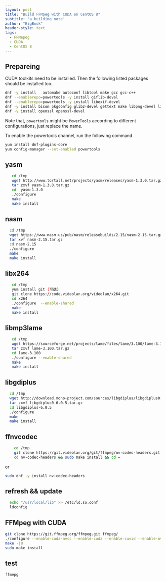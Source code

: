 ```yaml
---
layout: post
title: "Build FFMpeg with CUDA on CentOS 8"
subtitle: 'a building note'
author: "BigBook"
header-style: text
tags:
  - FFMepeg
  - CUDA
  - CentOS 8
---
```


## Prepareing

CUDA toolkits need to be installed. 
Then the following listed packages should be installed too.

```bash
dnf -y install   automake autoconf libtool make gcc gcc-c++
dnf --enablerepo=powertools -y install giflib-devel
dnf --enablerepo=powertools -y install libexif-devel
dnf -y install bison pkgconfig glib2-devel gettext make libpng-devel libjpeg-devel libtiff-devel libexif-devel giflib-devel libX11-devel freetype-devel fontconfig-devel  cairo-devel fribidi-devel
dnf -y install openssl openssl-devel
```

Note that, `powertools` might be `PowerTools` according to different configurations, just replace the name.

To enable the powertools channel, run the following command

```bash
yum install dnf-plugins-core
yum config-manager --set-enabled powertools
```



## yasm

```bash
   cd /tmp
   wget http://www.tortall.net/projects/yasm/releases/yasm-1.3.0.tar.gz
   tar zxvf yasm-1.3.0.tar.gz
   cd  yasm-1.3.0
   ./configure 
   make 
   make install
```

## nasm

```bash
  cd /tmp
  wget https://www.nasm.us/pub/nasm/releasebuilds/2.15/nasm-2.15.tar.gz
  tar xvf nasm-2.15.tar.gz
  cd nasm-2.15
  ./configure 
  make 
  make install
```

## libx264

```bash
   cd /tmp
   yum install git (可选)
   git clone https://code.videolan.org/videolan/x264.git
   cd x264
   ./configure  --enable-shared
   make 
   make install
```

## libmp3lame

```bash
   cd /tmp
   wget https://sourceforge.net/projects/lame/files/lame/3.100/lame-3.100.tar.gz
   tar zxvf lame-3.100.tar.gz
   cd lame-3.100
   ./configure --enable-shared
   make 
   make install
```

## libgdiplus

```bash
  cd /tmp
  wget http://download.mono-project.com/sources/libgdiplus/libgdiplus0-6.0.5.tar.gz
  tar zxvf libgdiplus0-6.0.5.tar.gz
  cd libgdiplus-6.0.5
  ./configure
  make 
  make install
```

## ffnvcodec

```bash
    cd /tmp
    git clone https://git.videolan.org/git/ffmpeg/nv-codec-headers.git
    cd nv-codec-headers && sudo make install && cd –

```
or

```bash
sudo dnf -y install nv-codec-headers
```

## refresh && update

```bash
  echo "/usr/local/lib" >> /etc/ld.so.conf
  ldconfig
```

## FFMpeg with CUDA

```bash
git clone https://git.ffmpeg.org/ffmpeg.git ffmpeg/
./configure --enable-cuda-nvcc --enable-cuda --enable-cuvid --enable-nvdec --enable-nvenc --enable-nonfree --enable-libnpp --disable-static --enable-shared --extra-cflags=-I/usr/local/cuda/include --extra-ldflags=-L/usr/local/cuda/lib64
make -j8
sudo make install
```

## test

```bash
ffmepg
```